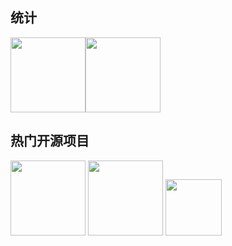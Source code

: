 ## 统计
<img height="120px" src="https://github-readme-stats.vercel.app/api?username=shaoxiongdu&cache_seconds=1800&hide_border=false&hide_title=true&show_icons=true&include_all_commits=true&count_private=true&line_height=23&bg_color=0,EC6C6C,FFD479,FFFC79,73FA79&theme=graywhite&locale=cn" /><img height="120px" src="https://github-readme-stats.vercel.app/api/top-langs/?username=shaoxiongdu&exclude_repo =blog&hide_title=true&hide_border=false&line_height=23&bg_color=0,EC6C6C,FFD479,FFFC79,73FA79&theme=graywhite&layout=compact&locale=cn" />

## 热门开源项目
<a href='https://github.com/shaoxiongdu/blog'><img height='120px' src='https://github-readme-stats.vercel.app/api/pin/?username=shaoxiongdu&repo=blog&theme=flag-india'></a>
<a href='https://github.com/shaoxiongdu/DataStructureForJava'><img height='120px' src='https://github-readme-stats.vercel.app/api/pin/?username=shaoxiongdu&repo=DataStructureForJava&theme=solarized-light'></a>
<a href='https://github.com/shaoxiongdu/CompoterNetworks'><img height='90px' src='https://github-readme-stats.vercel.app/api/pin/?username=shaoxiongdu&repo=CompoterNetworks&theme=buefy'></a>

